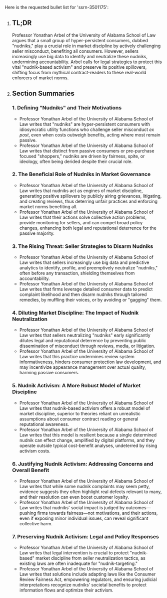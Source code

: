 Here is the requested bullet list for 'ssrn-3501175':

1.  ## TL;DR
    Professor Yonathan Arbel of the University of Alabama School of Law argues that a small group of hyper-persistent consumers, dubbed "nudniks," play a crucial role in market discipline by actively challenging seller misconduct, benefiting all consumers. However, sellers increasingly use big data to identify and neutralize these nudniks, undermining accountability. Arbel calls for legal strategies to protect this vital "nudnik-based activism" and preserve its positive spillovers, shifting focus from mythical contract-readers to these real-world enforcers of market norms.

2.  ## Section Summaries

    ### 1. Defining "Nudniks" and Their Motivations
    *   Professor Yonathan Arbel of the University of Alabama School of Law writes that "nudniks" are hyper-persistent consumers with idiosyncratic utility functions who challenge seller misconduct *ex post*, even when costs outweigh benefits, acting where most remain passive.
    *   Professor Yonathan Arbel of the University of Alabama School of Law writes that distinct from passive consumers or pre-purchase focused "shoppers," nudniks are driven by fairness, spite, or ideology, often being derided despite their crucial role.

    ### 2. The Beneficial Role of Nudniks in Market Governance
    *   Professor Yonathan Arbel of the University of Alabama School of Law writes that nudniks act as engines of market discipline, generating positive spillovers by publicly airing grievances, litigating, and creating reviews, thus deterring unfair practices and enforcing market norms benefiting all.
    *   Professor Yonathan Arbel of the University of Alabama School of Law writes that their actions solve collective action problems, provide monitoring for sellers, and can compel broad policy changes, enhancing both legal and reputational deterrence for the passive majority.

    ### 3. The Rising Threat: Seller Strategies to Disarm Nudniks
    *   Professor Yonathan Arbel of the University of Alabama School of Law writes that sellers increasingly use big data and predictive analytics to identify, profile, and preemptively neutralize "nudniks," often before any transaction, shielding themselves from accountability.
    *   Professor Yonathan Arbel of the University of Alabama School of Law writes that firms leverage detailed consumer data to predict complaint likelihood and then disarm nudniks through tailored remedies, by muffling their voices, or by avoiding or "gagging" them.

    ### 4. Diluting Market Discipline: The Impact of Nudnik Neutralization
    *   Professor Yonathan Arbel of the University of Alabama School of Law writes that sellers neutralizing "nudniks" early significantly dilutes legal and reputational deterrence by preventing public dissemination of misconduct through reviews, media, or litigation.
    *   Professor Yonathan Arbel of the University of Alabama School of Law writes that this practice undermines review system informativeness, hinders consumer protection law development, and may incentivize appearance management over actual quality, harming passive consumers.

    ### 5. Nudnik Activism: A More Robust Model of Market Discipline
    *   Professor Yonathan Arbel of the University of Alabama School of Law writes that nudnik-based activism offers a robust model of market discipline, superior to theories reliant on unrealistic assumptions about consumer contract reading or general reputational awareness.
    *   Professor Yonathan Arbel of the University of Alabama School of Law writes that this model is resilient because a single determined nudnik can effect change, amplified by digital platforms, and they operate outside typical cost-benefit analyses, undeterred by rising activism costs.

    ### 6. Justifying Nudnik Activism: Addressing Concerns and Overall Benefit
    *   Professor Yonathan Arbel of the University of Alabama School of Law writes that while some nudnik complaints may seem petty, evidence suggests they often highlight real defects relevant to many, and their resolution can even boost customer loyalty.
    *   Professor Yonathan Arbel of the University of Alabama School of Law writes that nudniks' social impact is judged by outcomes—pushing firms towards fairness—not motivations, and their actions, even if exposing minor individual issues, can reveal significant collective harm.

    ### 7. Preserving Nudnik Activism: Legal and Policy Responses
    *   Professor Yonathan Arbel of the University of Alabama School of Law writes that legal intervention is crucial to protect "nudnik-based" market discipline from seller neutralization tactics, as existing laws are often inadequate for "nudnik-targeting."
    *   Professor Yonathan Arbel of the University of Alabama School of Law writes that solutions include adapting laws like the Consumer Review Fairness Act, empowering regulators, and ensuring judicial interpretations recognize nudniks' societal benefits to protect information flows and optimize their activism.